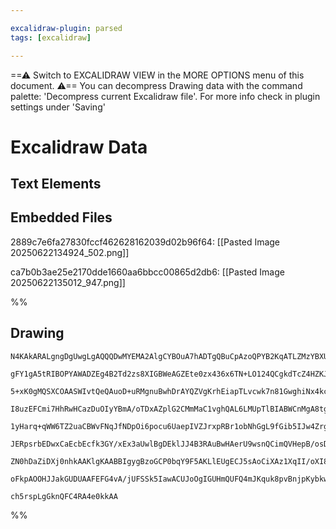 ```yaml
---

excalidraw-plugin: parsed
tags: [excalidraw]

---
```

==⚠  Switch to EXCALIDRAW VIEW in the MORE OPTIONS menu of this document. ⚠== You can decompress Drawing data with the command palette: 'Decompress current Excalidraw file'. For more info check in plugin settings under 'Saving'


# Excalidraw Data

## Text Elements
## Embedded Files
2889c7e6fa27830fccf462628162039d02b96f64: [[Pasted Image 20250622134924_502.png]]

ca7b0b3ae25e2170dde1660aa6bbcc00865d2db6: [[Pasted Image 20250622135012_947.png]]

%%
## Drawing
```compressed-json
N4KAkARALgngDgUwgLgAQQQDwMYEMA2AlgCYBOuA7hADTgQBuCpAzoQPYB2KqATLZMzYBXUtiRoIACyhQ4zZAHoFAc0JRJQgEYA6bGwC2CgF7N6hbEcK4OCtptbErHALRY8RMpWdx8Q1TdIEfARcZgRmBShcZQUebQBGAAYEmjoghH0EDihmbgBtcDBQMBKIEm4IABFNXCEeHgBNKHwAWUJNACUOgGVcSoAzAGkAfThUkshYRArCfWikflLMbmd4

gFY1gA5tRIBOPYAWADZEg4B2Td2zs8XIGBWeAGZEte0zx436x6TN+LO124QCgkdTcZ4HZKJerHfZrXbxA7xQGSBCEZTSbj1Xa7bSPM7xTaPD5bb4HA6A6zKYLcRKA5hQUhsADWCAAwmx8GxSBUGdZmHBcIFsuNSjVsEzlIyhBxiOzOdyJLyOPzBVkoCLIP1CPh8N1YNSJIIPBqIPTGSyAOogySYukM5kIPUwA3oI3lQFS9EccK5NBIwqQNgC7Bqe

5+xK0gMQSXCOAASWIvtQeQAuoD+uRMgnuBwhDrAYQZVgKrhEiapTLvcwk7n81GwghiNx4kc1q2Dvsjo9AYwWOwuOHIxMGExWJwAHKcMTNo5HAkHLa7AFRwjMSrpKCN7j9AhhQGaYQygCiwUy2RrefwgKEcGIuE3Tb9/0Sc/Oc8eRz4UaIHCZOcvgKcuKW5oDu+B7vWURQEISYQIgMqFsoJpasE2YSDwmyXNgZwIEcO48Bczz9Ng2D9McPCfr8n6J

I8uzEFCmi7HhRwHCazDuOIyYBmA/oTDxAZplG2CMmMaC1vghQAL6LMUpTlBIABWCnMgA8tg+h4pIRgIAAEhaHQEh0FqJAAjiaUycWUczKAsUbLGgqxrI8cTrLRvzxES+KbF+w5hrwZzaDw8Q8GsBw8ORiSbGcLGAsCxCgmgPBMXEZzwh5QVJbsBybOSUYomiGJ+uFjwJElCJdtlTw0RSHBUpxQ6lGaDpylyPLkMqApCuq+64OKMbSrKHKtYq7Uql

1yHarq+qWW6TZ2uaCBWvFNqJfNDpOi6pocu6UaepIVZJrxpRBr1obNhGgL9fGib5IJw4ZrgWaPqg4kFkW9noLg8TloexAHf+dbDg2z3BU5zzgrsPajv2zZElDfYTlOnHXPE8TYgRR2QKu67BA+267gg+6/SeGRqkmqbXre94gagfxrC+CKpdixyAYWf5iQB35sMBz1gRBQNQTBFTwY4tUTahz0QHgZyaIkmiPLgCAhUrfyJMQxAIC2Jy4LgRyaJo

JERpsrbEDwxCaEcbEcfk3GY/xEx3aUwlBgDEklJJ4B3RAuBwHAerU9wsnQCimQVHepB/osDCEAgFAAEK9RKFaDfKFQAMT9JnWcilLIhdXGm76HqC0tQq6Bp/EmtVzn2B52qBcZAnfXJ6XbV8p1ao13X2QN/oABik0bTN21zYUuekPnhfFw6S0JbwUe1xP9dT/aLJDxUs1d0vPeFx0whej6zYL93UC9ypwZnYOx/b6fhd95wUB9492p+cuTsn739/

ZN0hDaZiDXj0nhkAAKlgKAABBIgygBzoGCP0bqY9F5AKLlEUgECJ5sAoCiXAz1XqII/oXI8MpwEYKwSESWgpGRUGvsgkhVDgHwEssnHO7FGQ6gABqYghHECMBw8QQlnGcMKb8BDOx1A0bg3l6ZvHpp+K4ZwCJHCjkYNgBhA5RnoAQIQ9UEhowhPEKSNDl4ZD3gNf6EhmFR0lCQH+f9EoAOscQPUCBRKoBEdGUgJAWhsA1kQ3Amhgi8wJlYzxKdhq

oFkpAOOHJJakGUDUAAFEFG4vA/jUFSSk5IawACUJoOgIGUHmQUFQ4mJKquk8pvBnjpKybkwx+Cb7TxZOfKA/YLyA01JmBA+SiyeLFmgSJGAOD+MCdwBk2jATYCIK48ZhMozDNDmgWZgJhDNELJxWZ9TjqaAUggbAORujDLgN43xwyAk0z5nM0ovVWmMGAao/A6jhwWQ3ukfZMNJkwSgAYBh0wOYdMgEBFkQTwJXNKBmAw3Q3mtM4PjUFgFQgQPeX

ch5rspLgGknQFC4RA4e0kkAA
```
%%